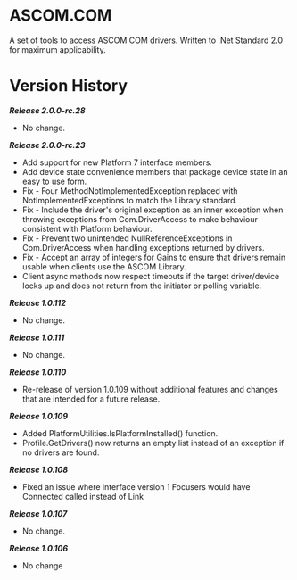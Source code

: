 # ASCOM.COM

A set of tools to access ASCOM COM drivers. Written to .Net Standard 2.0 for maximum applicability.

# Version History

***Release 2.0.0-rc.28***
* No change.

***Release 2.0.0-rc.23***
* Add support for new Platform 7 interface members.
* Add device state convenience members that package device state in an easy to use form.
* Fix - Four MethodNotImplementedException replaced with NotImplementedExceptions to match the Library standard.
* Fix - Include the driver's original exception as an inner exception when throwing exceptions from Com.DriverAccess to make behaviour consistent with Platform behaviour.
* Fix - Prevent two unintended NullReferenceExceptions in Com.DriverAccess when handling exceptions returned by drivers.
* Fix - Accept an array of integers for Gains to ensure that drivers remain usable when clients use the ASCOM Library.
* Client async methods now respect timeouts if the target driver/device locks up and does not return from the initiator or polling variable.

***Release 1.0.112***
* No change.

***Release 1.0.111***
* No change.

***Release 1.0.110***
* Re-release of version 1.0.109 without additional features and changes that are intended for a future release.

***Release 1.0.109***
* Added PlatformUtilities.IsPlatformInstalled() function.
* Profile.GetDrivers() now returns an empty list instead of an exception if no drivers are found.

***Release 1.0.108***
* Fixed an issue where interface version 1 Focusers would have Connected called instead of Link

***Release 1.0.107***
* No change.

***Release 1.0.106***
* No change